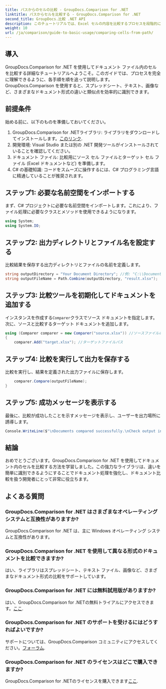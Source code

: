 ```yaml
---
title: パスからのセルの比較 - GroupDocs.Comparison for .NET
linktitle: パスからセルを比較する - GroupDocs.Comparison for .NET
second_title: GroupDocs.比較 .NET API
description: このチュートリアルでは、Excel セルの内容を比較するプロセスを段階的に説明し、開発者がドキュメント間の相違点と類似点を効率的に識別できるようにします。
weight: 10
url: /ja/comparison/guide-to-basic-usage/comparing-cells-from-path/
---
```

## 導入

GroupDocs.Comparison for .NET を使用してドキュメント ファイル内のセルを比較する詳細なチュートリアルへようこそ。このガイドでは、プロセスを完全に理解できるように、各手順を順を追って説明します。GroupDocs.Comparison を使用すると、スプレッドシート、テキスト、画像など、さまざまなドキュメント形式の違いと類似点を効率的に識別できます。

## 前提条件

始める前に、以下のものを準備しておいてください。

1.  GroupDocs.Comparison for .NETライブラリ: ライブラリをダウンロードしてインストールします。[このリンク](https://releases.groupdocs.com/comparison/net/).
2. 開発環境: Visual Studio または別の .NET 開発ツールがインストールされていることを確認してください。
3. ドキュメント ファイル: 比較用にソース セル ファイルとターゲット セル ファイル (Excel ドキュメントなど) を準備します。
4. C# の基礎知識: コードをスムーズに操作するには、C# プログラミング言語に精通していることが推奨されます。

## ステップ1: 必要な名前空間をインポートする

まず、C# プロジェクトに必要な名前空間をインポートします。これにより、ファイル処理に必要なクラスとメソッドを使用できるようになります。

```csharp
using System;
using System.IO;
```

## ステップ2: 出力ディレクトリとファイル名を設定する

比較結果を保存する出力ディレクトリとファイルの名前を定義します。

```csharp
string outputDirectory = "Your Document Directory"; //例: "C:\\Documents"
string outputFileName = Path.Combine(outputDirectory, "result.xlsx");
```

## ステップ3: 比較ツールを初期化してドキュメントを追加する

インスタンスを作成する`Comparer`クラスでソース ドキュメントを指定します。次に、ソースと比較するターゲット ドキュメントを追加します。

```csharp
using (Comparer comparer = new Comparer("source.xlsx")) //ソースファイルのパス
{
    comparer.Add("target.xlsx"); //ターゲットファイルパス
```

## ステップ4: 比較を実行して出力を保存する

比較を実行し、結果を定義された出力ファイルに保存します。

```csharp
    comparer.Compare(outputFileName);
}
```

## ステップ5: 成功メッセージを表示する

最後に、比較が成功したことを示すメッセージを表示し、ユーザーを出力場所に誘導します。

```csharp
Console.WriteLine($"\nDocuments compared successfully.\nCheck output in {outputDirectory}.");
```

## 結論

おめでとうございます。GroupDocs.Comparison for .NET を使用してドキュメント内のセルを比較する方法を学習しました。この強力なライブラリは、違いを簡単に識別できるようにすることでドキュメント処理を強化し、ドキュメント比較を扱う開発者にとって非常に役立ちます。

## よくある質問

### GroupDocs.Comparison for .NET はさまざまなオペレーティング システムと互換性がありますか?

GroupDocs.Comparison for .NET は、主に Windows オペレーティング システムと互換性があります。

### GroupDocs.Comparison for .NET を使用して異なる形式のドキュメントを比較できますか?

はい、ライブラリはスプレッドシート、テキスト ファイル、画像など、さまざまなドキュメント形式の比較をサポートしています。

### GroupDocs.Comparison for .NET には無料試用版がありますか?

はい、GroupDocs.Comparison for .NETの無料トライアルにアクセスできます。[ここ](https://releases.groupdocs.com/).

### GroupDocs.Comparison for .NET のサポートを受けるにはどうすればよいですか?

サポートについては、GroupDocs.Comparison コミュニティにアクセスしてください。[フォーラム](https://forum.groupdocs.com/c/comparison/12).

### GroupDocs.Comparison for .NET のライセンスはどこで購入できますか?

 GroupDocs.Comparison for .NETのライセンスを購入できます[ここ](https://purchase.groupdocs.com/buy).